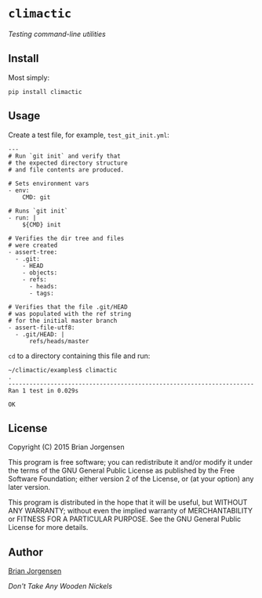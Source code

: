 # ``climactic``

*Testing command-line utilities*


## Install

Most simply:

    pip install climactic


## Usage

Create a test file, for example, ``test_git_init.yml``:

    ---
    # Run `git init` and verify that
    # the expected directory structure
    # and file contents are produced.
    
    # Sets environment vars
    - env:
        CMD: git
    
    # Runs `git init`
    - run: |
        ${CMD} init
    
    # Verifies the dir tree and files
    # were created
    - assert-tree:
      - .git:
        - HEAD
        - objects:
        - refs:
          - heads:
          - tags:
    
    # Verifies that the file .git/HEAD
    # was populated with the ref string
    # for the initial master branch
    - assert-file-utf8:
      - .git/HEAD: |
          refs/heads/master

``cd`` to a directory containing this file and run:

    ~/climactic/examples$ climactic
    .
    ----------------------------------------------------------------------
    Ran 1 test in 0.029s
    
    OK


## License

Copyright (C) 2015  Brian Jorgensen

This program is free software; you can redistribute it and/or
modify it under the terms of the GNU General Public License
as published by the Free Software Foundation; either version 2
of the License, or (at your option) any later version.

This program is distributed in the hope that it will be useful,
but WITHOUT ANY WARRANTY; without even the implied warranty of
MERCHANTABILITY or FITNESS FOR A PARTICULAR PURPOSE.  See the
GNU General Public License for more details.


## Author

[Brian Jorgensen](brian.jorgensen+climactic@gmail.com)

*Don't Take Any Wooden Nickels*
